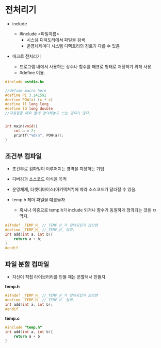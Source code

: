 # 전처리기

- include
    - #include <파일이름>
        - 시스템 디렉토리에서 파일을 검색
        - 운영체제마다 시스템 디렉토리의 경로가 다를 수 있음

- 매크로 전처리기
    - 프로그램 내에서 사용하는 상수나 함수를 매크로 형태로 저장하기 위해 사용
    - #define 이용.

```c
#include <stdio.h>

//define macro here
#define PI 3.141592
#define POW(x) (x * x)
#define ll long long
#define ld long double 
//자료형을 매우 짧게 정의해놓고 쓰는 경우가 많다.


int main(void){
    int a = 2;
    printf("%d\n", POW(a));
}

```


## 조건부 컴파일
- 조건부로 컴파일이 이루어지는 영역을 지정하는 기법
- 디버깅과 소스코드 이식을 목적
- 운영체제, 타겟디바이스(아키텍쳐?)에 따라 소스코드가 달라질 수 있음.

- temp.h 헤더 파일을 예를들자
    - 혹시나 이중으로 temp.h가 include 되거나 함수가 동일하게 정의되는 것을 ㅁ막자.
```c
#ifndef _TEMP_H_ //_TEMP_H_가 정의되있지 않으면
#define _TEMP_H_ //_TEMP_H_ 정의.
int add(int a, int b){
    return a + b;
}
#endif

```

## 파일 분할 컴파일
- 자신이 직접 라이브러리를 만들 때는 분할해서 만들자.


<strong> temp.h </strong>

```c
#ifndef _TEMP_H_ //_TEMP_H_가 정의되있지 않으면
#define _TEMP_H_ //_TEMP_H_ 정의.
int add(int a, int b);
#endif
```
<strong> temp.c </strong>

```c
#include "temp.h"
int add(int a, int b){
    return a + b
}
```

